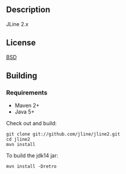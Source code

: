 Description
-----------

JLine 2.x

License
-------

[BSD](http://www.opensource.org/licenses/bsd-license.php)

Building
--------

### Requirements

* Maven 2+
* Java 5+

Check out and build:

    git clone git://github.com/jline/jline2.git
    cd jline2
    mvn install

To build the jdk14 jar:

    mvn install -Dretro
